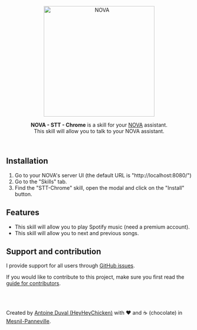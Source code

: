 <div align="center">
<img src="https://github.com/HeyHeyChicken/NOVA/blob/master/resources/github-logo.svg" alt="NOVA" width="300">

**NOVA - STT - Chrome** is a skill for your [NOVA](//github.com/HeyHeyChicken/NOVA) assistant.<br>
This skill will allow you to talk to your NOVA assistant.
</div>

<br>

## Installation

1) Go to your NOVA's server UI (the default URL is "http://localhost:8080/")
2) Go to the "Skills" tab.
3) Find the "STT-Chrome" skill, open the modal and click on the "Install" button.

## Features

- This skill will allow you to play Spotify music (need a premium account).
- This skill will allow you to next and previous songs.

## Support and contribution

I provide support for all users through [GitHub issues](//github.com/HeyHeyChicken/NOVA-Spotify/issues).

If you would like to contribute to this project, make sure you first read the [guide for contributors](//github.com/HeyHeyChicken/NOVA/blob/master/CONTRIBUTING.md).

<br>
<br>

Created by [Antoine Duval (HeyHeyChicken)](//antoine.cuffel.fr) with ❤ and ☕ (chocolate) in [Mesnil-Panneville](//en.wikipedia.org/wiki/Mesnil-Panneville).
